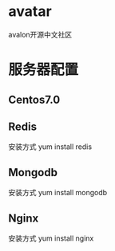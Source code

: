# avatar
avalon开源中文社区

# 服务器配置

## Centos7.0

## Redis

安装方式 yum install redis

## Mongodb

安装方式 yum install mongodb

## Nginx

安装方式 yum install nginx
